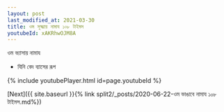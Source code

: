 ```yaml
---
layout: post
last_modified_at: 2021-03-30
title: ওম সূক্ষ্মায় নামায ১০৮ টাইমস
youtubeId: xAKRhwOJM8A
---
```

 
 
 ওম ভ্যাসায় নামায  
 
 -  যিনি বেদ ব্যাসের রূপ 
 
  
 
  
 
 
 
 
 
 


{% include youtubePlayer.html id=page.youtubeId %}
 
[Next]({{ site.baseurl }}{% link  split2/_posts/2020-06-22-ওম ভাঙাবে নামায ১০৮ টাইমস.md%})
 
